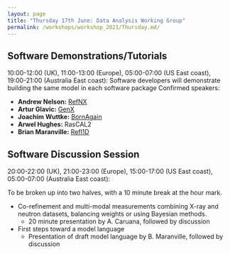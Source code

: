 ```yaml
---
layout: page
title: "Thursday 17th June: Data Analysis Working Group"
permalink: /workshops/workshop_2021/Thursday.md/
---
```


## Software Demonstrations/Tutorials
10:00-12:00 (UK), 11:00-13:00 (Europe), 05:00-07:00 (US East coast), 19:00-21:00 (Australia East coast): 
Software developers will demonstrate building the same model in each software package
Confirmed speakers:
- **Andrew Nelson:** [RefNX](https://www.github.com/refnx/refnx)
- **Artur Glavic:** [GenX](https://aglavic.github.io/genx/index.html)
- **Joachim Wuttke:** [BornAgain](http://bornagainproject.org)
- **Arwel Hughes:** RasCAL2
- **Brian Maranville:** [Refl1D](https://github.com/reflectometry/refl1d)

## Software Discussion Session 
20:00-22:00 (UK), 21:00-23:00 (Europe), 15:00-17:00 (US East coast), 05:00-07:00 (Australia East coast): 

To be broken up into two halves, with a 10 minute break at the hour mark.
- Co-refinement and multi-modal measurements combining X-ray and neutron datasets, balancing weights or using Bayesian methods.
  - 20 minute presentation by A. Caruana, followed by discussion
- First steps toward a model language
  - Presentation of draft model language by B. Maranville, followed by discussion

